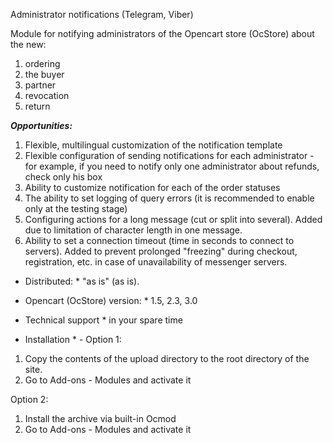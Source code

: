 Administrator notifications (Telegram, Viber)

Module for notifying administrators of the Opencart store (OcStore) about the new:
1) ordering
2) the buyer
3) partner
4) revocation
5) return

***Opportunities:***
1. Flexible, multilingual customization of the notification template
2. Flexible configuration of sending notifications for each administrator - for example, if you need to notify only one administrator about refunds, check only his box
3. Ability to customize notification for each of the order statuses
3. The ability to set logging of query errors (it is recommended to enable only at the testing stage)
4. Configuring actions for a long message (cut or split into several). Added due to limitation of character length in one message.
5. Ability to set a connection timeout (time in seconds to connect to servers). Added to prevent prolonged "freezing" during checkout, registration, etc. in case of unavailability of messenger servers.

* Distributed: * "as is" (as is).

* Opencart (OcStore) version: * 1.5, 2.3, 3.0

* Technical support * in your spare time


* Installation * -
Option 1:
1. Copy the contents of the upload directory to the root directory of the site.
2. Go to Add-ons - Modules and activate it

Option 2:
1. Install the archive via built-in Ocmod
2. Go to Add-ons - Modules and activate it 
